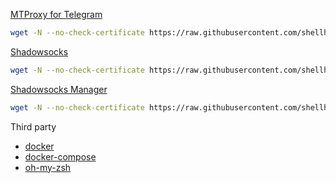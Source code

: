 [MTProxy for Telegram](https://github.com/shellhub/blog/issues/12)
``` bash
wget -N --no-check-certificate https://raw.githubusercontent.com/shellhub/shellhub/master/proxy/mt_proxy.sh && chmod +x mt_proxy.sh && ./mt_proxy.sh
```

[Shadowsocks](https://github.com/shellhub/blog/issues/18)
``` bash
wget -N --no-check-certificate https://raw.githubusercontent.com/shellhub/shellhub/master/proxy/shadowsocks.sh && chmod +x shadowsocks.sh && ./shadowsocks.sh
```

[Shadowsocks Manager](https://github.com/shellhub/blog/issues/33)
``` bash
wget -N --no-check-certificate https://raw.githubusercontent.com/shellhub/shellhub/master/ssmgr/ssmgr.sh && chmod +x ssmgr.sh && ./ssmgr.sh
```

Third party

* [docker](docker)
* [docker-compose](docker-compose)
* [oh-my-zsh](oh-my-zsh)
